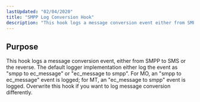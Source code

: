 ```yaml
---
lastUpdated: "02/04/2020"
title: "SMPP Log Conversion Hook"
description: "This hook logs a message conversion event either from SMPP to SMS or the reverse The default logger implementation either log the event as smpp to ec message or ec message to smpp For MO an smpp to ec message event is logged for MT an ec message to smpp..."
---
```



## <a name="SMPPLogConversionHook.purpose"></a> Purpose

This hook logs a message conversion event, either from SMPP to SMS or the reverse. The default logger implementation either log the event as "smpp to ec_message" or "ec_message to smpp". For MO, an "smpp to ec_message" event is logged; for MT, an "ec_message to smpp" event is logged. Overwrite this hook if you want to log message conversion differently.